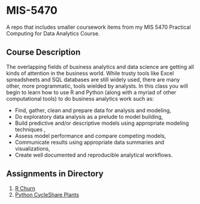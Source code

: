 # MIS-5470
A repo that includes smaller coursework items from my MIS 5470 Practical Computing for Data Analytics Course.

## Course Description
The overlapping fields of business analytics and data science are getting all kinds of attention in the business world. While trusty tools like Excel spreadsheets and SQL databases are still widely used, there are many other, more programmatic, tools wielded by analysts. In this class you will begin to learn how to use R and Python (along with a myriad of other computational tools) to do business analytics work such as:
* Find, gather, clean and prepare data for analysis and modeling,
* Do exploratory data analysis as a prelude to model building,
* Build predictive and/or descriptive models using appropriate modeling techniques ,
* Assess model performance and compare competing models,
* Communicate results using appropriate data summaries and visualizations,
* Create well documented and reproducible analytical workflows.

## Assignments in Directory
1. [R Churn](https://github.com/brandonowens24/MIS-5470/tree/main/HW3-Churn)
2. [Python CycleShare Plants](https://github.com/brandonowens24/MIS-5470/tree/main/HW4-CycleSharePlants)
